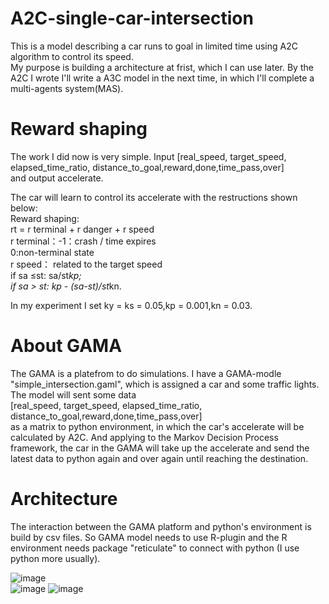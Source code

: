 # A2C-single-car-intersection
   This is a model describing a car runs to goal in limited time using A2C algorithm to control its speed.    
   My purpose is building a architecture at frist, which I can use later. By the A2C I wrote I'll write a A3C model in the next time, in which I'll complete a multi-agents system(MAS).
# Reward shaping
   The work I did now is very simple. Input [real_speed, target_speed, elapsed_time_ratio, distance_to_goal,reward,done,time_pass,over]   
    and output accelerate.
  
   The car will learn to control its accelerate with the restructions shown below:  
   Reward shaping:  
     rt = r terminal + r danger + r speed  
     r terminal：-1：crash / time expires  
                 0:non-terminal state  
     r speed： related to the target speed  
   if sa ≤st: sa/st*kp;  
   if sa > st: kp - (sa-st)/st*kn.  

  In my experiment I set ky = ks = 0.05,kp = 0.001,kn = 0.03.   
# About GAMA
   The GAMA is a platefrom to do simulations.
   I have a GAMA-modle "simple_intersection.gaml", which is assigned a car and some traffic lights. The model will sent some data  
   [real_speed, target_speed, elapsed_time_ratio, distance_to_goal,reward,done,time_pass,over]  
   as a matrix to python environment, in which the car's accelerate will be calculated by A2C. And applying to the Markov Decision Process framework, the car in the GAMA will take up the accelerate and send the latest data to python again and over again until  reaching the destination.
# Architecture
   The interaction between the GAMA platform and python's environment is build by csv files. So GAMA model needs to use R-plugin and the R environment needs package "reticulate" to connect with python (I use python more usually).
                              
                      
  ![image](https://github.com/ZHONGJunjie86/A3C-single-car-intersection/blob/master/illustrate/illustrate.gif )   
  ![image](https://github.com/ZHONGJunjie86/A3C-single-car-intersection/blob/master/illustrate/A2C-Architecture.JPG) 
  ![image](https://github.com/ZHONGJunjie86/A3C-single-car-intersection/blob/master/illustrate/A3C-Architecture.JPG) 
